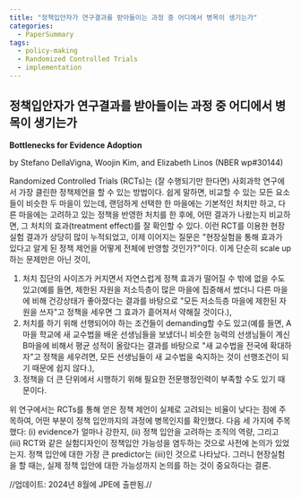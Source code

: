 ```yaml
---
title: "정책입안자가 연구결과를 받아들이는 과정 중 어디에서 병목이 생기는가"
categories:
  - PaperSummary
tags:
  - policy-making
  - Randomized Controlled Trials
  - implementation
--- 
```


## 정책입안자가 연구결과를 받아들이는 과정 중 어디에서 병목이 생기는가
 
**Bottlenecks for Evidence Adoption**

by Stefano DellaVigna, Woojin Kim, and Elizabeth Linos (NBER wp#30144)

<!--
Governments increasingly use RCTs to test innovations before scale up. Yet, we know little about whether and how they incorporate the results of the experiments into policy-making. We follow up with 67 U.S. city departments which collectively ran 73 RCTs in collaboration with a national Nudge Unit. Compared to most contexts, the barriers to adoption are low. Yet, city departments adopt a nudge treatment in follow-on communication in 27% of cases. As potential determinants of adoption we consider (i) the strength of the evidence, as determined by the RCT itself, (ii) features of the organization, such as “organizational capacity” of the city and whether the city staff member working on the RCT has been retained, and (iii) the experimental design, such as whether the RCT was implemented as part of pre-existing communication. We find (i) a limited impact of strength of the evidence and (ii) some impact of city features, especially the retention of the original staff member.! By far, the largest predictor of adoption is (iii) whether the communication was pre-existing, as opposed to a new communication. We consider two main interpretations of this finding: organizational inertia, in that changes to pre-existing communications are more naturally folded into year-to-year city processes, and costs, since new communications may require additional funding. We find the same pattern for electronic communications, with zero marginal costs, supporting the organizational inertia explanation. The pattern of results differs from the predictions of both experts and practitioners, who over-estimate the extent of evidence-based adoption. Our results underline the importance of considering the barriers to evidence adoption, beginning at the stage of experimental design and continuing after the RCT completion. 
-->

Randomized Controlled Trials (RCTs)는 (잘 수행되기만 한다면) 사회과학 연구에서 가장 클린한 정책제언을 할 수 있는 방법이다. 쉽게 말하면, 비교할 수 있는 모든 요소들이 비슷한 두 마을이 있는데, 랜덤하게 선택한 한 마을에는 기본적인 처치만 하고, 다른 마을에는 고려하고 있는 정책을 반영한 처치를 한 후에, 어떤 결과가 나왔는지 비교하면, 그 처치의 효과(treatment effect)를 잘 확인할 수 있다. 이런 RCT를 이용한 현장 실험 결과가 상당히 많이 누적되었고, 이제 이어지는 질문은 "현장실험을 통해 효과가 있다고 알게 된 정책 제언을 어떻게 전체에 반영할 것인가?"이다. 이게 단순히 scale up 하는 문제만은 아닌 것이, 
1. 처치 집단의 사이즈가 커지면서 자연스럽게 정책 효과가 떨어질 수 밖에 없을 수도 있고(예를 들면, 제한된 자원을 저소득층이 많은 마을에 집중해서 썼더니 다른 마을에 비해 건강상태가 좋아졌다는 결과를 바탕으로 "모든 저소득층 마을에 제한된 자원을 쓰자"고 정책을 세우면 그 효과가 흩어져서 약해질 것이다.), 
2. 처치를 하기 위해 선행되어야 하는 조건들이 demanding할 수도 있고(예를 들면, A마을 학교에 새 교수법을 배운 선생님들을 보냈더니 비슷한 능력의 선생님들이 계신 B마을에 비해서 평균 성적이 올랐다는 결과를 바탕으로 "새 교수법을 전국에 확대하자"고 정책을 세우려면, 모든 선생님들이 새 교수법을 숙지하는 것이 선행조건이 되기 때문에 쉽지 않다.), 
3. 정책을 더 큰 단위에서 시행하기 위해 필요한 전문행정인력이 부족할 수도 있기 때문이다.

위 연구에서는 RCTs를 통해 얻은 정책 제언이 실제로 고려되는 비율이 낮다는 점에 주목하여, 어떤 부분이 정책 입안까지의 과정에 병목인지를 확인했다. 다음 세 가지에 주목했다: (i) evidence가 얼마나 강한지, (ii) 정책 입안을 고려하는 조직의 역량, 그리고 (iii) RCT와 같은 실험디자인이 정책입안 가능성을 염두하는 것으로 사전에 논의가 있었는지. 정책 입안에 대한 가장 큰 predictor는 (iii)인 것으로 나타났다. 그러니 현장실험을 할 때는, 실제 정책 입안에 대한 가능성까지 논의를 하는 것이 중요하다는 결론.

//업데이트: 2024년 8월에 JPE에 출판됨.//
